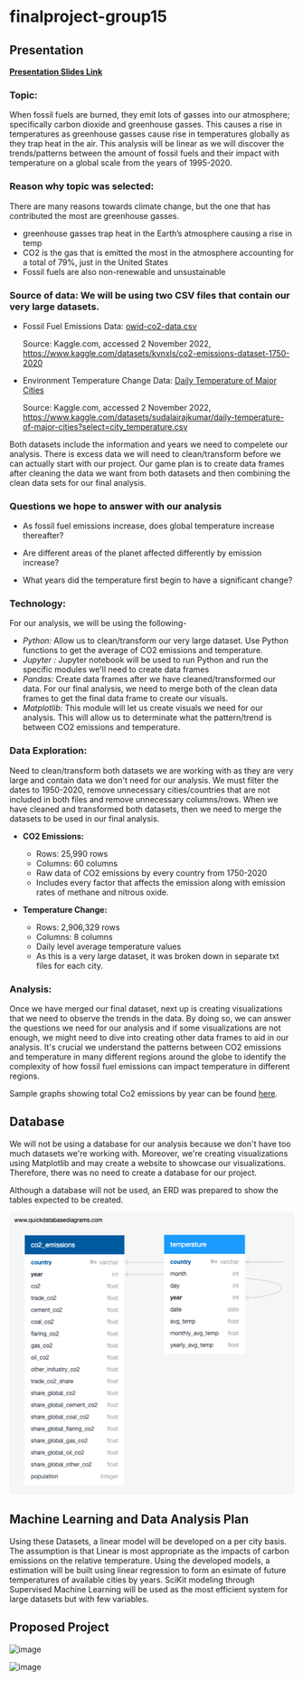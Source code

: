 # finalproject-group15

## Presentation 

**[Presentation Slides Link](https://docs.google.com/presentation/d/1LIIxNE26tEv9yMHcSfNOcbrMop_bMVocx2V1dUVHUj8/edit#slide=id.p)**

### **Topic:** 

When fossil fuels are burned, they emit lots of gasses into our atmosphere; specifically carbon dioxide and greenhouse gasses. This causes a rise in temperatures as greenhouse gasses cause rise in temperatures globally as they trap heat in the air. This analysis will be linear as we will discover the trends/patterns between the amount of fossil fuels and their impact with temperature on a global scale from the years of 1995-2020. 

### **Reason why topic was selected:** 

There are many reasons towards climate change, but the one that has contributed the most are greenhouse gasses. 

- greenhouse gasses trap heat in the Earth’s atmosphere causing a rise in temp 
- CO2 is the gas that is emitted the most in the atmosphere accounting for a total of 79%, just in the United States
- Fossil fuels are also non-renewable and unsustainable 

### **Source of data:** We will be using two CSV files that contain our very large datasets. 

- Fossil Fuel Emissions Data: [owid-co2-data.csv](https://github.com/sherryli1116/finalproject-group15/files/9924958/owid-co2-data.csv)

  Source: Kaggle.com, accessed 2 November 2022, <https://www.kaggle.com/datasets/kvnxls/co2-emissions-dataset-1750-2020>

- Environment Temperature Change Data: [Daily Temperature of Major Cities](https://www.kaggle.com/datasets/sudalairajkumar/daily-temperature-of-major-cities?select=city_temperature.csv) 

  Source: Kaggle.com, accessed 2 November 2022, <https://www.kaggle.com/datasets/sudalairajkumar/daily-temperature-of-major-cities?select=city_temperature.csv>

Both datasets include the information and years we need to compelete our analysis. There is excess data we will need to clean/transform before we can actually start with our project. Our game plan is to create data frames after cleaning the data we want from both datasets and then combining the clean data sets for our final analysis. 

### Questions we hope to answer with our analysis 

- As fossil fuel emissions increase, does global temperature increase thereafter? 

- Are different areas of the planet affected differently by emission increase?

- What years did the temperature first begin to have a significant change?

### **Technology:** 

For our analysis, we will be using the following- 

- *Python:* Allow us to clean/transform our very large dataset. Use Python functions to get the average of CO2 emissions and temperature.  
- *Jupyter :* Jupyter notebook will be used to run Python and run the specific modules we'll need to create data frames 
- *Pandas:* Create data frames after we have cleaned/transformed our data. For our final analysis, we need to merge both of the clean data frames to get the final data frame to create our visuals.   
- *Matplotlib:* This module will let us create visuals we need for our analysis. This will allow us to determinate what the pattern/trend is between CO2 emissions and temperature.  

### **Data Exploration:** 

Need to clean/transform both datasets we are working with as they are very large and contain data we don't need for our analysis. We must filter the dates to 1950-2020, remove unnecessary cities/countries that are not included in both files and remove unnecessary columns/rows. When we have cleaned and transformed both datasets, then we need to merge the datasets to be used in our final analysis. 

- **CO2 Emissions:** 

  - Rows: 25,990 rows
  - Columns: 60 columns 
  - Raw data of CO2 emissions by every country from 1750-2020
  - Includes every factor that affects the emission along with emission rates of methane and nitrous oxide. 
- **Temperature Change:**

  - Rows: 2,906,329 rows
  - Columns: 8 columns 
  - Daily level average temperature values 
  - As this is a very large dataset, it was broken down in separate txt files for each city. 

### **Analysis:** 

Once we have merged our final dataset, next up is creating visualizations that we need to observe the trends in the data. By doing so, we can answer the questions we need for our analysis and if some visualizations are not enough, we might need to dive into creating other data frames to aid in our analysis. It's crucial we understand the patterns between CO2 emissions and temperature in many different regions around the globe to identify the complexity of how fossil fuel emissions can impact temperature in different regions. 

Sample graphs showing total Co2 emissions by year can be found [here]().

## Database

We will not be using a database for our analysis because we don't have too much datasets we're working with. Moreover, we're creating visualizations using Matplotlib and may create a website to showcase our visualizations. Therefore, there was no need to create a database for our project. 

Although a database will not be used, an ERD was prepared to show the tables expected to be created.  

![ERD.png](ERD.png)


## Machine Learning and Data Analysis Plan

Using these Datasets, a linear model will be developed on a per city basis.  The assumption is that Linear is most appropriate as the impacts of carbon
emissions on the relative temperature.  Using the developed models, a estimation will be built using linear regression to form an esimate of future 
temperatures of available cities by years.  SciKit modeling through Supervised Machine Learning will be used as the most efficient system for large
datasets but with few variables. 


## Proposed Project
![image](https://user-images.githubusercontent.com/107594247/199644565-db7ad290-06e9-4a58-8209-e01f7a46dc50.png)


![image](https://user-images.githubusercontent.com/107594247/199403276-957fe9ae-c117-4c59-90a9-9d08d3cc5e5a.png)
